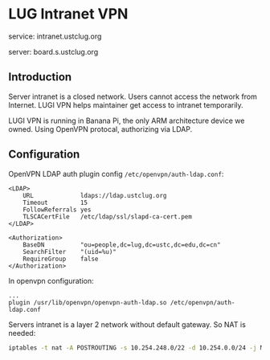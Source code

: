 # LUG Intranet VPN

service: intranet.ustclug.org

server: board.s.ustclug.org

## Introduction

Server intranet is a closed network. Users cannot access the network from Internet.  LUGI VPN helps maintainer get access to intranet temporarily.

LUGI VPN is running in Banana Pi, the only ARM architecture device we owned. Using OpenVPN protocal, authorizing via LDAP.

## Configuration

OpenVPN LDAP auth plugin config `/etc/openvpn/auth-ldap.conf`:

```
<LDAP>
	URL             ldaps://ldap.ustclug.org
	Timeout         15
	FollowReferrals yes
	TLSCACertFile   /etc/ldap/ssl/slapd-ca-cert.pem
</LDAP>

<Authorization>
	BaseDN          "ou=people,dc=lug,dc=ustc,dc=edu,dc=cn"
	SearchFilter    "(uid=%u)"
	RequireGroup    false
</Authorization>
```

In openvpn configuration:

```
...
plugin /usr/lib/openvpn/openvpn-auth-ldap.so /etc/openvpn/auth-ldap.conf
```

Servers intranet is a layer 2 network without default gateway. So NAT is needed:

```sh
iptables -t nat -A POSTROUTING -s 10.254.248.0/22 -d 10.254.0.0/24 -j MASQUERAD
```

